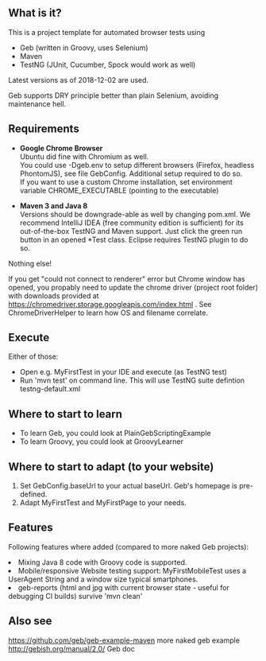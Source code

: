## What is it?
This is a project template for automated browser tests using 
- Geb (written in Groovy, uses Selenium)
- Maven
- TestNG (JUnit, Cucumber, Spock would work as well)

Latest versions as of 2018-12-02 are used.

Geb supports DRY principle better than plain Selenium, avoiding maintenance hell.

## Requirements
- **Google Chrome Browser**<br>
Ubuntu did fine with Chromium as well.<br>
You could use -Dgeb.env to setup different browsers (Firefox, headless PhontomJS), see file GebConfig. Additional setup required to do so.<br>
If you want to use a custom Chrome installation, set environment variable CHROME_EXECUTABLE (pointing to the executable)

- **Maven 3 and Java 8** <br>
Versions should be downgrade-able as well by changing pom.xml.
We recommend IntelliJ IDEA (free community edition is sufficient) for its out-of-the-box TestNG and Maven support. Just click the green run button in an opened *Test class. Eclipse requires TestNG plugin to do so.

Nothing else!

If you get "could not connect to renderer" error but Chrome window has opened, you propably need to update the chrome driver (project root folder) with downloads provided at 
https://chromedriver.storage.googleapis.com/index.html 
. See ChromeDriverHelper to learn how OS and filename correlate.

## Execute
Either of those:
- Open e.g. MyFirstTest in your IDE and execute (as TestNG test)
- Run 'mvn test' on command line. This will use TestNG suite defintion testng-default.xml

## Where to start to learn
- To learn Geb, you could look at PlainGebScriptingExample
- To learn Groovy, you could look at GroovyLearner

## Where to start to adapt (to your website)
1. Set GebConfig.baseUrl to your actual baseUrl. Geb's homepage is pre-defined.
1. Adapt MyFirstTest and MyFirstPage to your needs.

## Features
Following features where added (compared to more naked Geb projects):
<li>Mixing Java 8 code with Groovy code is supported.
<li>Mobile/responsive Website testing support: MyFirstMobileTest uses a UserAgent String and a window size typical smartphones.
<li>geb-reports (html and jpg with current browser state - useful for debugging CI builds) survive 'mvn clean'

## Also see
https://github.com/geb/geb-example-maven more naked geb example<br>
http://gebish.org/manual/2.0/ Geb doc
